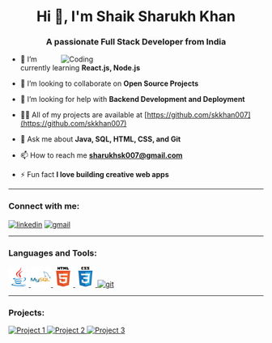 <h1 align="center">Hi 👋, I'm Shaik Sharukh Khan</h1>
<h3 align="center">A passionate Full Stack Developer from India</h3>

<img align="right" alt="Coding" width="400" src="https://cdn.dribbble.com/users/1162077/screenshots/3848914/programmer.gif">

- 🌱 I’m currently learning **React.js, Node.js**

- 👯 I’m looking to collaborate on **Open Source Projects**

- 🤝 I’m looking for help with **Backend Development and Deployment**

- 👨‍💻 All of my projects are available at [https://github.com/skkhan007](https://github.com/skkhan007)

- 💬 Ask me about **Java, SQL, HTML, CSS, and Git**

- 📫 How to reach me **sharukhsk007@gmail.com**

- ⚡ Fun fact **I love building creative web apps**

---

<h3 align="left">Connect with me:</h3>
<p align="left">
<a href="https://linkedin.com/in/skkhan007" target="blank"><img align="center" src="https://cdn.jsdelivr.net/npm/simple-icons@v3/icons/linkedin.svg" alt="linkedin" height="30" width="40" /></a>
<a href="mailto:sharukhsk007@gmail.com" target="blank"><img align="center" src="https://cdn.jsdelivr.net/npm/simple-icons@v3/icons/gmail.svg" alt="gmail" height="30" width="40" /></a>
</p>

---

<h3 align="left">Languages and Tools:</h3>
<p align="left"> 
  <a href="https://www.java.com" target="_blank" rel="noreferrer"> 
    <img src="https://raw.githubusercontent.com/devicons/devicon/master/icons/java/java-original.svg" alt="java" width="40" height="40"/> 
  </a> 
  <a href="https://www.mysql.com/" target="_blank" rel="noreferrer"> 
    <img src="https://raw.githubusercontent.com/devicons/devicon/master/icons/mysql/mysql-original-wordmark.svg" alt="mysql" width="40" height="40"/> 
  </a> 
  <a href="https://www.w3.org/html/" target="_blank" rel="noreferrer"> 
    <img src="https://raw.githubusercontent.com/devicons/devicon/master/icons/html5/html5-original-wordmark.svg" alt="html5" width="40" height="40"/> 
  </a> 
  <a href="https://www.w3schools.com/css/" target="_blank" rel="noreferrer"> 
    <img src="https://raw.githubusercontent.com/devicons/devicon/master/icons/css3/css3-original-wordmark.svg" alt="css3" width="40" height="40"/> 
  </a> 
  <a href="https://git-scm.com/" target="_blank" rel="noreferrer"> 
    <img src="https://www.vectorlogo.zone/logos/git-scm/git-scm-icon.svg" alt="git" width="40" height="40"/> 
  </a> 
</p>

---

<h3 align="left">Projects:</h3>
<p>
  <a href="https://github.com/skkhan007/your-project-1" target="_blank">
    <img src="https://img.shields.io/badge/Project%201-100000?style=for-the-badge&logo=github&logoColor=white" alt="Project 1" />
  </a>
  <a href="https://github.com/skkhan007/your-project-2" target="_blank">
    <img src="https://img.shields.io/badge/Project%202-100000?style=for-the-badge&logo=github&logoColor=white" alt="Project 2" />
  </a>
  <a href="https://github.com/skkhan007/your-project-3" target="_blank">
    <img src="https://img.shields.io/badge/Project%203-100000?style=for-the-badge&logo=github&logoColor=white" alt="Project 3" />
  </a>
</p>
